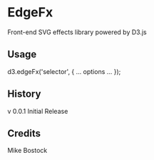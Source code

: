# EdgeFx

Front-end SVG effects library powered by D3.js

## Usage

d3.edgeFx('selector', {
	... options ...
});

## History

v 0.0.1
Initial Release

## Credits

Mike Bostock